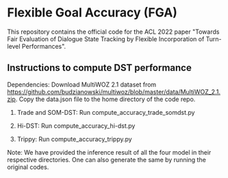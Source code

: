 # Flexible Goal Accuracy (FGA)
This repository contains the official code for the ACL 2022 paper "Towards Fair Evaluation of Dialogue State Tracking by Flexible Incorporation of Turn-level Performances".

## Instructions to compute DST performance

Dependencies: Download MultiWOZ 2.1 dataset from https://github.com/budzianowski/multiwoz/blob/master/data/MultiWOZ_2.1.zip. Copy the data.json file to the home directory of the code repo.

1. Trade and SOM-DST: Run compute_accuracy_trade_somdst.py

2. Hi-DST: Run compute_accuracy_hi-dst.py

3. Trippy: Run compute_accuracy_trippy.py

Note: We have provided the inference result of all the four model in their respective directories. One can also generate the same by running the original codes.